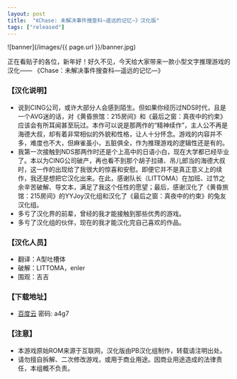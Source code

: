 ```yaml
---
layout: post
title:  "《Chase: 未解决事件搜查科~遥远的记忆~》汉化版"
tags: ["released"]
---
```



![banner](/images/{{ page.url }}/banner.jpg)

正在看贴子的各位，新年好！好久不见，今天给大家带来一款小型文字推理游戏的汉化——
《Chase：未解决事件搜查科—遥远的记忆—》

### 【汉化说明】
* 说到CING公司，或许大部分人会感到陌生。但如果你经历过NDS时代，且是一个AVG迷的话，对《黄昏旅馆：215房间》和《最后之窗：真夜中的约束》应该会有所耳闻甚至玩过。本作可以说是那两作的“精神续作”，主人公不再是海德大叔，却有着非常相似的外貌和性格，让人十分怀念。游戏的内容并不多，难度也不大，但麻雀虽小，五脏俱全，作为推理游戏的逻辑性还是有的。
* 我第一次接触到NDS那两作时还是个上高中的日语小白，现在大学都已经毕业了。本以为CING公司破产，再也看不到那个胡子拉碴、吊儿郎当的海德大叔时，这一作的出现给了我很大的惊喜和安慰。即便它并不是真正意义上的续作，我还是想把它汉化出来。在此，感谢队长（LITTOMA）在加班、过节之余辛苦破解、导文本，满足了我这个任性的愿望；最后，感谢汉化了《黄昏旅馆：215房间》的YYJoy汉化组和汉化了《最后之窗：真夜中的约束》的兔友汉化组。
* 多亏了汉化界的前辈，曾经的我才能接触到那些优秀的游戏。
* 多亏了汉化组的伙伴，现在的我才能汉化完自己喜欢的作品。


### 【汉化人员】
* 翻译：A型吐槽体
* 破解：LITTOMA，enler
* 围观：吉吉


### 【下载地址】
* [百度云](https://pan.baidu.com/s/1kWNpNTX) 密码: a4g7


### 【注意】
* 本游戏原始ROM来源于互联网，汉化版由PB汉化组制作，转载请注明出处。
* 请勿擅自拆解、二次修改游戏，或用于商业用途。因商业用途造成的法律责任，本组概不负责。
